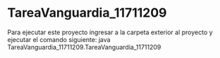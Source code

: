 # TareaVanguardia_11711209
Para ejecutar este proyecto ingresar a la carpeta exterior al proyecto
y ejecutar el comando siguiente:
java TareaVanguardia_11711209.TareaVanguardia_11711209
